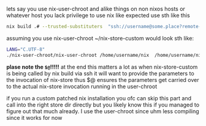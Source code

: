 lets say you use nix-user-chroot and alike things on non nixos hosts or whatever host you lack privilege to use nix like expected
use sth like this

```sh
nix build .# --trusted-substituters  "ssh://username@some.place?remote-program=/home/username/nix-store-custom
```
assuming you use nix-user-chroot ~/nix-store-custom would look sth like:

```sh
LANG="C.UTF-8"
./nix-user-chroot/nix-user-chroot /home/username/nix  /home/username/nix/store/rg0rql48f2h86r819gmyax87knqggx1c-user-environment/bin/nix-store $@
```
__plase note the `$@`!!!!!__ at the end this matters a lot as when nix-store-custom is being called by nix build via ssh it will want to provide the parameters
to the invocation of nix-store thus $@ ensures the parameters get carried over to the actual nix-store invocation running in the user-chroot

if you run a custom patched nix installation you ofc can skip this part and call into the right store dir directly but you likely
know this if you managed to figure out that much already. I use the user-chroot since uhm less compiling since it works for now

